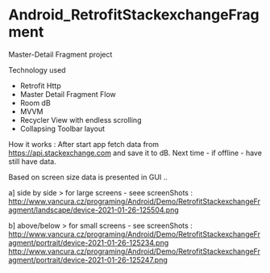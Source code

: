# Android_RetrofitStackexchangeFragment
Master-Detail Fragment project 

Technology used
* Retrofit Http
* Master Detail Fragment Flow
* Room dB
* MVVM
* Recycler View with endless scrolling
* Collapsing Toolbar layout


How it works :
After start app fetch data from https://api.stackexchange.com and save it to dB. Next time - if offline - have still have data.

Based on screen size data is presented in GUI ..

a] side by side > for large screens - seee screenShots :
http://www.vancura.cz/programing/Android/Demo/RetrofitStackexchangeFragment/landscape/device-2021-01-26-125504.png

b] above/below > for small screens - see screenShots :
http://www.vancura.cz/programing/Android/Demo/RetrofitStackexchangeFragment/portrait/device-2021-01-26-125234.png
http://www.vancura.cz/programing/Android/Demo/RetrofitStackexchangeFragment/portrait/device-2021-01-26-125247.png




